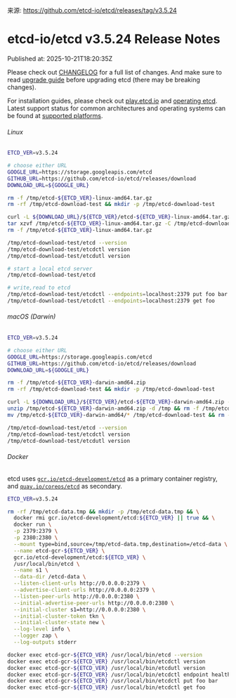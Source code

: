 来源: https://github.com/etcd-io/etcd/releases/tag/v3.5.24

# etcd-io/etcd v3.5.24 Release Notes

Published at: 2025-10-21T18:20:35Z

Please check out [CHANGELOG](https://github.com/etcd-io/etcd/blob/main/CHANGELOG/CHANGELOG-3.5.md) for a full list of changes. And make sure to read [upgrade guide](https://etcd.io/docs/v3.5/upgrades/upgrade_3_5/) before upgrading etcd (there may be breaking changes).

For installation guides, please check out [play.etcd.io](http://play.etcd.io) and [operating etcd](https://etcd.io/docs/v3.5/op-guide/). Latest support status for common architectures and operating systems can be found at [supported platforms](https://etcd.io/docs/v3.5/op-guide/supported-platform/).

###### Linux

```sh
ETCD_VER=v3.5.24

# choose either URL
GOOGLE_URL=https://storage.googleapis.com/etcd
GITHUB_URL=https://github.com/etcd-io/etcd/releases/download
DOWNLOAD_URL=${GOOGLE_URL}

rm -f /tmp/etcd-${ETCD_VER}-linux-amd64.tar.gz
rm -rf /tmp/etcd-download-test && mkdir -p /tmp/etcd-download-test

curl -L ${DOWNLOAD_URL}/${ETCD_VER}/etcd-${ETCD_VER}-linux-amd64.tar.gz -o /tmp/etcd-${ETCD_VER}-linux-amd64.tar.gz
tar xzvf /tmp/etcd-${ETCD_VER}-linux-amd64.tar.gz -C /tmp/etcd-download-test --strip-components=1 --no-same-owner
rm -f /tmp/etcd-${ETCD_VER}-linux-amd64.tar.gz

/tmp/etcd-download-test/etcd --version
/tmp/etcd-download-test/etcdctl version
/tmp/etcd-download-test/etcdutl version

# start a local etcd server
/tmp/etcd-download-test/etcd

# write,read to etcd
/tmp/etcd-download-test/etcdctl --endpoints=localhost:2379 put foo bar
/tmp/etcd-download-test/etcdctl --endpoints=localhost:2379 get foo
```

###### macOS (Darwin)

```sh
ETCD_VER=v3.5.24

# choose either URL
GOOGLE_URL=https://storage.googleapis.com/etcd
GITHUB_URL=https://github.com/etcd-io/etcd/releases/download
DOWNLOAD_URL=${GOOGLE_URL}

rm -f /tmp/etcd-${ETCD_VER}-darwin-amd64.zip
rm -rf /tmp/etcd-download-test && mkdir -p /tmp/etcd-download-test

curl -L ${DOWNLOAD_URL}/${ETCD_VER}/etcd-${ETCD_VER}-darwin-amd64.zip -o /tmp/etcd-${ETCD_VER}-darwin-amd64.zip
unzip /tmp/etcd-${ETCD_VER}-darwin-amd64.zip -d /tmp && rm -f /tmp/etcd-${ETCD_VER}-darwin-amd64.zip
mv /tmp/etcd-${ETCD_VER}-darwin-amd64/* /tmp/etcd-download-test && rm -rf mv /tmp/etcd-${ETCD_VER}-darwin-amd64

/tmp/etcd-download-test/etcd --version
/tmp/etcd-download-test/etcdctl version
/tmp/etcd-download-test/etcdutl version
```

###### Docker

etcd uses [`gcr.io/etcd-development/etcd`](https://gcr.io/etcd-development/etcd) as a primary container registry, and [`quay.io/coreos/etcd`](https://quay.io/coreos/etcd) as secondary.

```sh
ETCD_VER=v3.5.24

rm -rf /tmp/etcd-data.tmp && mkdir -p /tmp/etcd-data.tmp && \
  docker rmi gcr.io/etcd-development/etcd:${ETCD_VER} || true && \
  docker run \
  -p 2379:2379 \
  -p 2380:2380 \
  --mount type=bind,source=/tmp/etcd-data.tmp,destination=/etcd-data \
  --name etcd-gcr-${ETCD_VER} \
  gcr.io/etcd-development/etcd:${ETCD_VER} \
  /usr/local/bin/etcd \
  --name s1 \
  --data-dir /etcd-data \
  --listen-client-urls http://0.0.0.0:2379 \
  --advertise-client-urls http://0.0.0.0:2379 \
  --listen-peer-urls http://0.0.0.0:2380 \
  --initial-advertise-peer-urls http://0.0.0.0:2380 \
  --initial-cluster s1=http://0.0.0.0:2380 \
  --initial-cluster-token tkn \
  --initial-cluster-state new \
  --log-level info \
  --logger zap \
  --log-outputs stderr

docker exec etcd-gcr-${ETCD_VER} /usr/local/bin/etcd --version
docker exec etcd-gcr-${ETCD_VER} /usr/local/bin/etcdctl version
docker exec etcd-gcr-${ETCD_VER} /usr/local/bin/etcdutl version
docker exec etcd-gcr-${ETCD_VER} /usr/local/bin/etcdctl endpoint health
docker exec etcd-gcr-${ETCD_VER} /usr/local/bin/etcdctl put foo bar
docker exec etcd-gcr-${ETCD_VER} /usr/local/bin/etcdctl get foo
```
